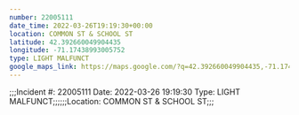 ```yaml
---
number: 22005111
date_time: 2022-03-26T19:19:30+00:00
location: COMMON ST & SCHOOL ST
latitude: 42.392660049904435
longitude: -71.17438993005752
type: LIGHT MALFUNCT
google_maps_link: https://maps.google.com/?q=42.392660049904435,-71.17438993005752
---
```


;;;Incident #: 22005111  Date: 2022-03-26 19:19:30   Type: LIGHT MALFUNCT;;;;;;Location: COMMON ST & SCHOOL ST;;;
